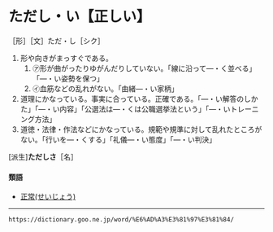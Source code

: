 # ただし・い【正しい】

［形］［文］ただ・し［シク］

1. 形や向きがまっすぐである。
    1. ㋐形が曲がったりゆがんだりしていない。「線に沿って―・く並べる」「―・い姿勢を保つ」
    2. ㋑血筋などの乱れがない。「由緒―・い家柄」
2. 道理にかなっている。事実に合っている。正確である。「―・い解答のしかた」「―・い内容」「公選法は―・くは公職選挙法という」「―・いトレーニング方法」
3. 道徳・法律・作法などにかなっている。規範や規準に対して乱れたところがない。「行いを―・くする」「礼儀―・い態度」「―・い判決」
    

\[派生\]**ただしさ**［名］

#### 類語

-   [正常(せいじょう)](https://dictionary.goo.ne.jp/word/%E6%AD%A3%E5%B8%B8/#jn-121836)

---
`https://dictionary.goo.ne.jp/word/%E6%AD%A3%E3%81%97%E3%81%84/`